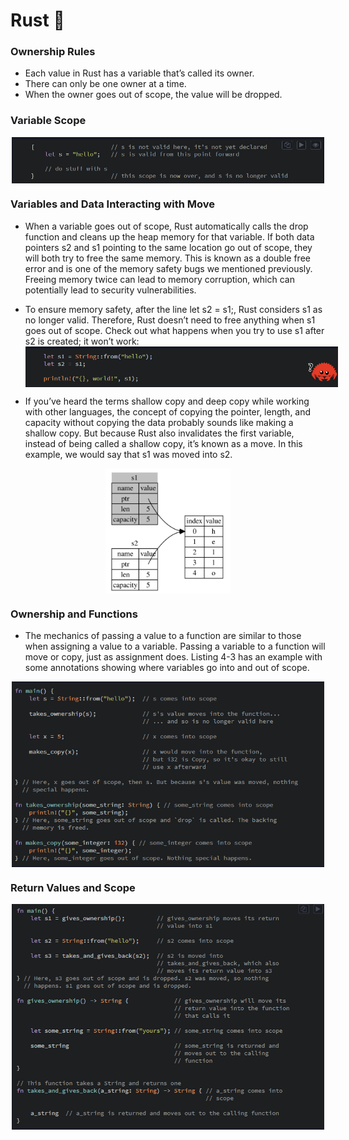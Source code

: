 # Rust 🦀
### Ownership Rules
- Each value in Rust has a variable that’s called its owner.
- There can only be one owner at a time.
- When the owner goes out of scope, the value will be dropped.

### Variable Scope
<img
  src="Images\Screenshot 2023-02-08 062557.png"
  alt="Alt text"
  title="Optional title"
  style="display: block; margin: 0 auto; max-width: 500px">

### Variables and Data Interacting with Move
-  When a variable goes out of scope, Rust automatically calls the drop function and cleans up the heap memory for that variable. If both data pointers s2 and s1 pointing to the same location go out of scope, they will both try to free the same memory. This is known as a double free error and is one of the memory safety bugs we mentioned previously. Freeing memory twice can lead to memory corruption, which can potentially lead to security vulnerabilities.

- To ensure memory safety, after the line let s2 = s1;, Rust considers s1 as no longer valid. Therefore, Rust doesn’t need to free anything when s1 goes out of scope. Check out what happens when you try to use s1 after s2 is created; it won’t work:
<img
  src="Images\Screenshot 2023-02-08 063253.png"
  alt="Alt text"
  title="Optional title"
  style="display: block; margin: 0 auto; max-width: 500px">

- If you’ve heard the terms shallow copy and deep copy while working with other languages, the concept of copying the pointer, length, and capacity without copying the data probably sounds like making a shallow copy. But because Rust also invalidates the first variable, instead of being called a shallow copy, it’s known as a move. In this example, we would say that s1 was moved into s2.

<img
  src="Images\trpl04-04.svg"
  alt="Alt text"
  title="Optional title"
  style="display: block; margin: 0 auto; max-width: 200px">

### Ownership and Functions
- The mechanics of passing a value to a function are similar to those when assigning a value to a variable. Passing a variable to a function will move or copy, just as assignment does. Listing 4-3 has an example with some annotations showing where variables go into and out of scope.

<img
  src="Images\Screenshot 2023-02-08 055445.png"
  alt="Alt text"
  title="Optional title"
  style="display: block; margin: 0 auto; max-width: 500px">

### Return Values and Scope

<img
src="Images\Screenshot 2023-02-08 055529.png"
alt="Alt text"
title="Optional title"
style="display: block; margin: 0 auto; max-width: 500px">
